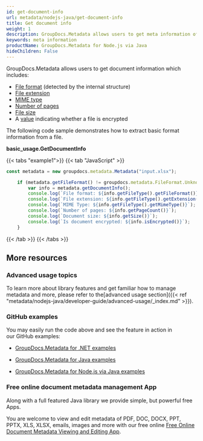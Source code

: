 ```yaml
---
id: get-document-info
url: metadata/nodejs-java/get-document-info
title: Get document info
weight: 1
description: GroupDocs.Metadata allows users to get meta information of a document.
keywords: meta information
productName: GroupDocs.Metadata for Node.js via Java
hideChildren: False
---
```

GroupDocs.Metadata allows users to get document information which includes:

*   [File format](https://reference.groupdocs.com/metadata/nodejs-java/com.groupdocs.metadata.core/FileTypePackage#getFileFormat()) (detected by the internal structure)
*   [File extension](https://reference.groupdocs.com/metadata/nodejs-java/com.groupdocs.metadata.core/FileTypePackage#getExtension())
*   [MIME type](https://reference.groupdocs.com/metadata/nodejs-java/com.groupdocs.metadata.core/FileTypePackage#getMimeType())
*   [Number of pages](https://reference.groupdocs.com/metadata/nodejs-java/com.groupdocs.metadata.core/IDocumentInfo#getPageCount())
*   [File size](https://reference.groupdocs.com/metadata/nodejs-java/com.groupdocs.metadata.core/IDocumentInfo#getSize())
*   A [value](https://reference.groupdocs.com/metadata/nodejs-java/com.groupdocs.metadata.core/IDocumentInfo#isEncrypted()) indicating whether a file is encrypted

The following code sample demonstrates how to extract basic format information from a file.

**basic\_usage.GetDocumentInfo**

{{< tabs "example1">}}
{{< tab "JavaScript" >}}
```js
const metadata = new groupdocs.metadata.Metadata("input.xlsx");

    if (metadata.getFileFormat() != groupdocs.metadata.FileFormat.Unknown) {
        var info = metadata.getDocumentInfo();
        console.log(`File format: ${info.getFileType().getFileFormat()}`);
        console.log(`File extension: ${info.getFileType().getExtension()}`);
        console.log(`MIME Type: ${info.getFileType().getMimeType()}`);
        console.log(`Number of pages: ${info.getPageCount()}`);
        console.log(`Document size: ${info.getSize()}`);
        console.log(`Is document encrypted: ${info.isEncrypted()}`);
    }
```
{{< /tab >}}
{{< /tabs >}}

## More resources

### Advanced usage topics

To learn more about library features and get familiar how to manage metadata and more, please refer to the[advanced usage section]({{< ref "metadata/nodejs-java/developer-guide/advanced-usage/_index.md" >}}).

### GitHub examples

You may easily run the code above and see the feature in action in our GitHub examples:

*   [GroupDocs.Metadata for .NET examples](https://github.com/groupdocs-metadata/GroupDocs.Metadata-for-.NET)
    
*   [GroupDocs.Metadata for Java examples](https://github.com/groupdocs-metadata/GroupDocs.Metadata-for-Java)

*   [GroupDocs.Metadata for Node.js via Java examples](https://github.com/groupdocs-metadata/GroupDocs.Metadata-for-Node.js-via-Java)
    

### Free online document metadata management App

Along with a full featured Java library we provide simple, but powerful free Apps.

You are welcome to view and edit metadata of PDF, DOC, DOCX, PPT, PPTX, XLS, XLSX, emails, images and more with our free online [Free Online Document Metadata Viewing and Editing App](https://products.groupdocs.app/metadata).
